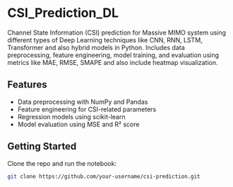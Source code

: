 # CSI_Prediction_DL
Channel State Information (CSI)  prediction for Massive MIMO system using different types of Deep Learning techniques like CNN, RNN, LSTM, Transformer and also hybrid models in Python. Includes data preprocessing, feature engineering, model training, and evaluation using metrics like MAE, RMSE, SMAPE and also include heatmap visualization.
## Features
- Data preprocessing with NumPy and Pandas
- Feature engineering for CSI-related parameters
- Regression models using scikit-learn
- Model evaluation using MSE and R² score

## Getting Started
Clone the repo and run the notebook:
```bash
git clone https://github.com/your-username/csi-prediction.git
